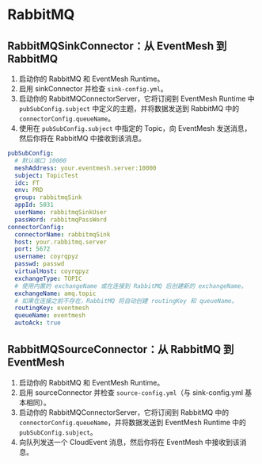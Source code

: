 # RabbitMQ

## RabbitMQSinkConnector：从 EventMesh 到 RabbitMQ

1. 启动你的 RabbitMQ 和 EventMesh Runtime。
2. 启用 sinkConnector 并检查 `sink-config.yml`。
3. 启动你的 RabbitMQConnectorServer，它将订阅到 EventMesh Runtime 中 `pubSubConfig.subject` 中定义的主题，并将数据发送到 RabbitMQ 中的 `connectorConfig.queueName`。
4. 使用在 `pubSubConfig.subject` 中指定的 Topic，向 EventMesh 发送消息，然后你将在 RabbitMQ 中接收到该消息。

```yaml
pubSubConfig:
  # 默认端口 10000
  meshAddress: your.eventmesh.server:10000
  subject: TopicTest  
  idc: FT  
  env: PRD  
  group: rabbitmqSink  
  appId: 5031  
  userName: rabbitmqSinkUser  
  passWord: rabbitmqPassWord  
connectorConfig:  
  connectorName: rabbitmqSink  
  host: your.rabbitmq.server
  port: 5672  
  username: coyrqpyz  
  passwd: passwd 
  virtualHost: coyrqpyz  
  exchangeType: TOPIC  
  # 使用内置的 exchangeName 或在连接到 RabbitMQ 后创建新的 exchangeName。
  exchangeName: amq.topic  
  # 如果在连接之前不存在，RabbitMQ 将自动创建 routingKey 和 queueName。
  routingKey: eventmesh  
  queueName: eventmesh  
  autoAck: true
```

## RabbitMQSourceConnector：从 RabbitMQ 到 EventMesh

1. 启动你的 RabbitMQ 和 EventMesh Runtime。
2. 启用 sourceConnector 并检查 `source-config.yml`（与 sink-config.yml 基本相同）。
3. 启动你的 RabbitMQConnectorServer，它将订阅到 RabbitMQ 中的 `connectorConfig.queueName`，并将数据发送到 EventMesh Runtime 中的 `pubSubConfig.subject`。
4. 向队列发送一个 CloudEvent 消息，然后你将在 EventMesh 中接收到该消息。